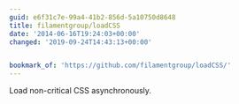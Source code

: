 ```yaml
---
guid: e6f31c7e-99a4-41b2-856d-5a10750d8648
title: filamentgroup/loadCSS
date: '2014-06-16T19:24:03+00:00'
changed: '2019-09-24T14:43:13+00:00'


bookmark_of: 'https://github.com/filamentgroup/loadCSS/'
---
```



Load non-critical CSS asynchronously.
